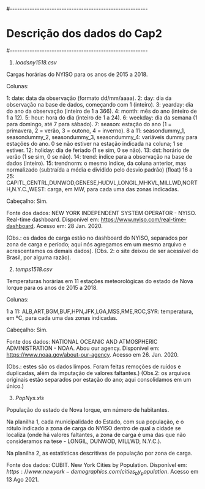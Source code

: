#--------------------------------------------------------
# __Descrição dos dados do Cap2__
#--------------------------------------------------------

1) _loadsny1518.csv_

Cargas horárias do NYISO para os anos de 2015 a 2018.

Colunas:

1: date: data da observação (formato dd/mm/aaaa).
2: day: dia da observação na base de dados, começando com 1 (inteiro).
3: yearday: dia do ano da observação (inteiro de 1 a 366).
4: month: mês do ano (inteiro de 1 a 12).
5: hour: hora do dia (inteiro de 1 a 24).
6: weekday: dia da semana (1 para domingo, até 7 para sábado).
7: season: estação do ano (1 = primavera, 2 = verão, 3 = outono, 4 = inverno).
8 a 11: seasondummy_1, seasondummy_2, seasondummy_3, seasondummy_4: variáveis dummy para estações do ano. 0 se não estiver na estação indicada na coluna; 1 se estiver.
12: holiday: dia de feriado (1 se sim, 0 se não).
13: dst: horário de verão (1 se sim, 0 se não).
14: trend: índice para a observação na base de dados (inteiro).
15: trendnorm: o mesmo índice, da coluna anterior, mas normalizado (subtraída a média e dividido pelo desvio padrão) (float)
16 a 25: CAPITL,CENTRL,DUNWOD,GENESE,HUDVL,LONGIL,MHKVL,MILLWD,NORTH,N.Y.C.,WEST: carga, em MW, para cada uma das zonas indicadas.

Cabeçalho: Sim.

Fonte dos dados: NEW YORK INDEPENDENT SYSTEM OPERATOR - NYISO. Real-time dashboard. 
Disponível em: https://www.nyiso.com/real-time-dashboard. Acesso em: 28 Jan. 2020.

(Obs.: os dados de carga estão no dashboard do NYISO, separados por zona de carga e período; aqui nós agregamos em um mesmo arquivo e acrescentamos os demais dados).
(Obs. 2: o site deixou de ser acessível do Brasil, por alguma razão).

2) _temps1518.csv_

Temperaturas horárias em 11 estações meteorológicas do estado de Nova Iorque para os anos de 2015 a 2018.

Colunas:

1 a 11: ALB,ART,BGM,BUF,HPN,JFK,LGA,MSS,RME,ROC,SYR: temperatura, em ºC, para cada uma das zonas indicadas.

Cabeçalho: Sim.

Fonte dos dados: NATIONAL OCEANIC AND ATMOSPHERIC ADMINISTRATION - NOAA. Abou our agency. 
Disponível em: https://www.noaa.gov/about-our-agency. Acesso em 26. Jan. 2020.

(Obs.: estes são os dados limpos. Foram feitas remoções de ruídos e duplicadas, além da imputação de valores faltantes.)
(Obs.2: os arquivos originais estão separados por estação do ano; aqui consolidamos em um único.)

3) _PopNys.xls_

População do estado de Nova Iorque, em número de habitantes.

Na planilha 1, cada municipalidade do Estado, com sua população, e o rótulo indicado a zona de carga do NYISO dentro de qual a cidade se localiza (onde há valores faltantes, 
a zona de carga é uma das que não consideramos na tese - LONGIL, DUNWOD, MILLWD, N.Y.C.).

Na planilha 2, as estatísticas descritivas de população por zona de carga.

Fonte dos dados: CUBIT. New York Cities by Population. 
Disponível em: $https://www.newyork-demographics.com/cities_by_population$. Acesso em 13 Ago 2021.
